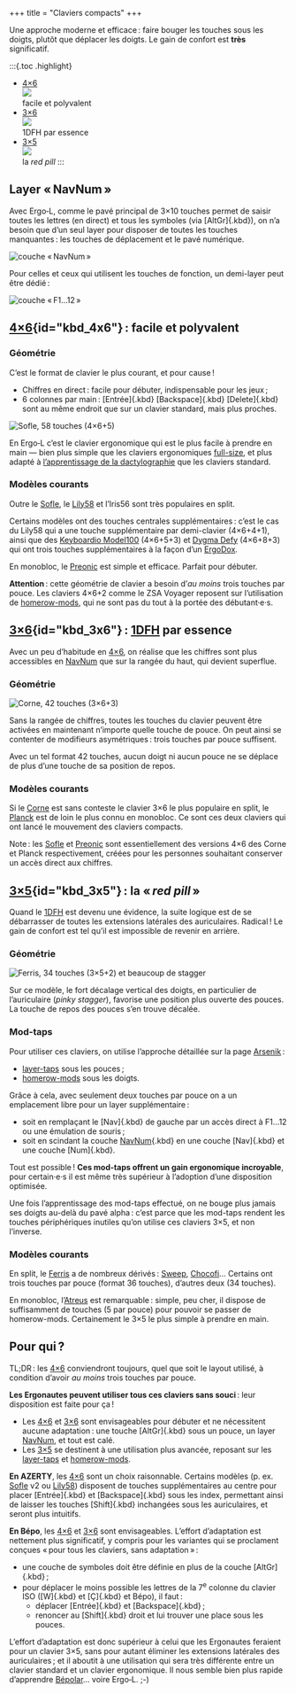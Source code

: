 +++
title = "Claviers compacts"
+++

Une approche moderne et efficace : faire bouger les touches sous les doigts,
plutôt que déplacer les doigts. Le gain de confort est **très** significatif.

<!--more-->

<style>
.toc ul { display: flex; flex-direction: row; margin 0; padding: 0; }
.toc li { flex: 1; list-style-type: none; margin: 0 1em; text-align: center; }
@media (max-width: 480px) {
  .toc ul { flex-direction: column; }
  .toc li { margin: 1em 0; }
  .toc li img { width: 240px; }
}
</style>
:::{.toc .highlight}
- [4×6][] <br> [![](4x6.svg)][4×6] <br> facile et polyvalent
- [3×6][] <br> [![](3x6.svg)][3×6] <br> 1DFH par essence
- [3×5][] <br> [![](3x5.svg)][3×5] <br> la <i lang="en">red pill</i>
:::


Layer « NavNum »
-------------------------------------------------------------------------------

Avec Ergo‑L, comme le pavé principal de 3×10 touches permet de saisir toutes les
lettres (en direct) et tous les symboles (via [AltGr]{.kbd}), on n’a besoin que
d’un seul layer pour disposer de toutes les touches manquantes : les touches
de déplacement et le pavé numérique.

![couche « NavNum »](navnum.svg)

Pour celles et ceux qui utilisent les touches de fonction, un demi-layer peut
être dédié :

![couche « F1…12 »](func.svg)


[4×6]{id="kbd_4x6"} : facile et polyvalent
--------------------------------------------------------------------------------

### Géométrie

C’est le format de clavier le plus courant, et pour cause !

- Chiffres en direct : facile pour débuter, indispensable pour les jeux ;
- 6 colonnes par main : [Entrée]{.kbd} [Backspace]{.kbd} [Delete]{.kbd} sont au
  même endroit que sur un clavier standard, mais plus proches.

![[Sofle][], 58 touches (4×6+5)](4x6_ergol.svg)

En Ergo‑L c’est le clavier ergonomique qui est le plus facile à prendre en main
— bien plus simple que les claviers ergonomiques [full-size][], et plus adapté à
[l’apprentissage de la dactylographie][dactylo] que les claviers standard.

### Modèles courants

Outre le [Sofle][], le [Lily58][] et l’Iris56 sont très populaires en split.

Certains modèles ont des touches centrales supplémentaires : c’est le cas du
Lily58 qui a une touche supplémentaire par demi-clavier (4×6+4+1), ainsi que des
[Keyboardio Model100][Model100] (4×6+5+3) et [Dygma Defy][Defy] (4×6+8+3) qui
ont trois touches supplémentaires à la façon d’un [ErgoDox][].

En monobloc, le [Preonic][] est simple et efficace. Parfait pour débuter.

**Attention** : cette géométrie de clavier a besoin d’*au moins* trois touches
par pouce. Les claviers 4×6+2 comme le ZSA Voyager reposent sur l’utilisation de
[homerow-mods][], qui ne sont pas du tout à la portée des débutant·e·s.


[3×6]{id="kbd_3x6"} : [1DFH][] par essence
--------------------------------------------------------------------------------

Avec un peu d’habitude en [4×6][], on réalise que les chiffres sont plus
accessibles en [NavNum][] que sur la rangée du haut, qui devient superflue.

### Géométrie
 
![[Corne][], 42 touches (3×6+3)](3x6_ergol.svg)

Sans la rangée de chiffres, toutes les touches du clavier peuvent être activées
en maintenant n’importe quelle touche de pouce. On peut ainsi se contenter de
modifieurs asymétriques : trois touches par pouce suffisent.

Avec un tel format 42 touches, aucun doigt ni aucun pouce ne se déplace de plus
d’une touche de sa position de repos.

### Modèles courants

Si le [Corne][] est sans conteste le clavier 3×6 le plus populaire en split, le
[Planck][] est de loin le plus connu en monobloc. Ce sont ces deux claviers qui
ont lancé le mouvement des claviers compacts.

Note : les [Sofle][] et [Preonic][] sont essentiellement des versions 4×6 des
Corne et Planck respectivement, créées pour les personnes souhaitant conserver
un accès direct aux chiffres.


[3×5]{id="kbd_3x5"} : la « <i lang="en">red pill</i> »
--------------------------------------------------------------------------------

Quand le [1DFH][] est devenu une évidence, la suite logique est de se
débarrasser de toutes les extensions latérales des auriculaires. Radical ! Le
gain de confort est tel qu’il est impossible de revenir en arrière.

### Géométrie

![[Ferris][], 34 touches (3×5+2) et beaucoup de *stagger*](3x5_ergol.svg)

Sur ce modèle, le fort décalage vertical des doigts, en particulier de
l’auriculaire (<i lang="en">pinky stagger</i>), favorise une position plus
ouverte des pouces. La touche de repos des pouces s’en trouve décalée.

### Mod-taps

Pour utiliser ces claviers, on utilise l’approche détaillée sur la page
[Arsenik][] :

- [layer-taps][] sous les pouces ;
- [homerow-mods][] sous les doigts.

Grâce à cela, avec seulement deux touches par pouce on a un emplacement libre
pour un layer supplémentaire :

- soit en remplaçant le [Nav]{.kbd} de gauche par un accès direct à F1…12 ou
  une émulation de souris ;
- soit en scindant la couche [NavNum]{.kbd} en une couche [Nav]{.kbd} et une
  couche [Num]{.kbd}.

Tout est possible ! **Ces mod-taps offrent un gain ergonomique incroyable**,
pour certain·e·s il est même très supérieur à l’adoption d’une disposition
optimisée.

Une fois l’apprentissage des mod-taps effectué, on ne bouge plus jamais ses
doigts au-delà du pavé alpha : c’est parce que les mod-taps rendent les touches
périphériques inutiles qu’on utilise ces claviers 3×5, et non l’inverse.

### Modèles courants

En split, le [Ferris][] a de nombreux dérivés : [Sweep][], [Chocofi][]… Certains
ont trois touches par pouce (format 36 touches), d’autres deux (34 touches).

En monobloc, l’[Atreus][] est remarquable : simple, peu cher, il dispose de
suffisamment de touches (5 par pouce) pour pouvoir se passer de homerow-mods.
Certainement le 3×5 le plus simple à prendre en main.


Pour qui ?
--------------------------------------------------------------------------------

TL;DR : les [4×6][] conviendront toujours, quel que soit le layout utilisé, à
condition d’avoir *au moins* trois touches par pouce.

**Les Ergonautes peuvent utiliser tous ces claviers sans souci** : leur
disposition est faite pour ça !

- Les [4×6][] et [3×6][] sont envisageables pour débuter et ne nécessitent
  aucune adaptation : une touche [AltGr]{.kbd} sous un pouce, un layer
  [NavNum][], et tout est calé.
- Les [3×5][] se destinent à une utilisation plus avancée, reposant sur les
  [layer-taps][lt] et [homerow-mods][hrm].

**En AZERTY**, les [4×6][] sont un choix raisonnable. Certains modèles (p. ex.
[Sofle][] v2 ou [Lily58][]) disposent de touches supplémentaires au centre pour
placer [Entrée]{.kbd} et [Backspace]{.kbd} sous les index, permettant ainsi de
laisser les touches [Shift]{.kbd} inchangées sous les auriculaires, et seront plus
intuitifs.

**En Bépo**, les [4×6][] et [3×6][] sont envisageables. L’effort d’adaptation
est nettement plus significatif, y compris pour les variantes qui se proclament
conçues « pour tous les claviers, sans adaptation » :

- une couche de symboles doit être définie en plus de la couche [AltGr]{.kbd} ;
- pour déplacer le moins possible les lettres de la 7<sup>e</sup> colonne du
  clavier ISO ([W]{.kbd} et [Ç]{.kbd} et Bépo), il faut :
  - déplacer [Entrée]{.kbd} et [Backspace]{.kbd} ;
  - renoncer au [Shift]{.kbd} droit et lui trouver une place sous les pouces.

L’effort d’adaptation est donc supérieur à celui que les Ergonautes feraient
pour un clavier 3×5, sans pour autant éliminer les extensions latérales des
auriculaires ; et il aboutit à une utilisation qui sera très différente entre un
clavier standard et un clavier ergonomique. Il nous semble bien plus rapide
d’apprendre [Bépolar][]… voire Ergo‑L. ;-)


[4×6]:       #kbd_4x6
[3×6]:       #kbd_3x6
[3×5]:       #kbd_3x5
[NavNum]:    #layer-navnum
[lt]:        #layer-taps
[hrm]:       #homerow-mods
[full-size]: /claviers/full-size
[ErgoDox]:   /claviers/full-size/#géométrie-ergodox
[dactylo]:   /articles/apprendre_a_taper/
[Bépolar]:   /lafayette#bépolar
[1DFH]:      /presentation/#dfh-1u-distance-from-home

[Sofle]:     https://github.com/josefadamcik/SofleKeyboard
[Lily58]:    https://github.com/kata0510/Lily58
[Preonic]:   https://olkb.com/collections/preonic
[Model100]:  https://shop.keyboard.io/products/model-100
[Defy]:      https://dygma.com/pages/defy
[Corne]:     https://github.com/foostan/crkbd
[Planck]:    https://olkb.com/collections/planck
[Ferris]:    https://github.com/pierrechevalier83/ferris
[Sweep]:     https://github.com/davidphilipbarr/Sweep
[Chocofi]:   https://github.com/pashutk/chocofi
[Atreus]:    https://atreus.technomancy.us/

[Arsenik]:       ../arsenik
[layer-taps]:    ../arsenik#layer-taps
[homerow-mods]:  ../arsenik#homerow-mods

[Miryoku]:       https://github.com/manna-harbour/miryoku
[precondition]:  https://precondition.github.io/home-row-mods
[combo-mods]:    https://jasoncarloscox.com/writing/combo-mods/
[Callum-mods]:   https://github.com/qmk/qmk_firmware/blob/user-keymaps-still-present/users/callum/readme.md
